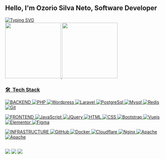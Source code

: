 ## Hello, I'm Ozorio Silva Neto, Software Developer

<div class="left">
  <a href="https://git.io/typing-svg"><img src="https://readme-typing-svg.herokuapp.com?font=Fira+Code&pause=1000&color=F73193&random=false&width=435&lines=Fullstack+Developer+PHP;Laravel+%7C+Vuejs+%7C+AWS+" alt="Typing SVG" /></a>
</div>

<div align="left">
  <a href="https://github.com/ozoriotsn">
  <img height="180em" src="https://github-readme-stats.vercel.app/api?username=ozoriotsn&show_icons=true&theme=dracula&include_all_commits=true&count_private=true"/>
  <img height="180em" src="https://github-readme-stats.vercel.app/api/top-langs/?username=ozoriotsn&layout=compact&langs_count=7&theme=dracula"/>
</div>

    
<div align="left"> 

### 🛠 &nbsp;Tech Stack
![BACKEND](https://img.shields.io/badge/-BACKEND-05122A?style=flat&color=0077b5)
![PHP](https://img.shields.io/badge/-PHP-05122A?style=flat&logo=php)
![Wordpress](https://img.shields.io/badge/-Wordpress-05122A.svg?style=flat&logo=wordpress&logoColor=white)
![Laravel](https://img.shields.io/badge/-Laravel-05122A.svg?style=flat&logo=laravel&logoColor=FF2D20)
![PostgreSql](https://img.shields.io/badge/-PostgreSQL-05122A?style=flat&logoColor=&labelColor=&logo=postgresql)
![Mysql](https://img.shields.io/badge/-Mysql-05122A?style=flat&logoColor=&labelColor=&logo=mysql)
![Redis](https://img.shields.io/badge/-Redis-05122A?style=flat&logo=redis)
![Git](https://img.shields.io/badge/-Git-05122A?style=flat&logo=git)


![FRONTEND](https://img.shields.io/badge/-FRONTEND-05122A?style=flat&color=0077b5)
![JavaScript](https://img.shields.io/badge/-JavaScript-05122A?style=flat&logo=javascript)
![JQuery](https://img.shields.io/badge/-Jquery-05122A?style=flat&logo=jquery)
![HTML](https://img.shields.io/badge/-HTML-05122A?style=flat&logo=HTML5)
![CSS](https://img.shields.io/badge/-CSS-05122A?style=flat&logo=CSS3&logoColor=1572B6)
![Bootstrap](https://img.shields.io/badge/-Bootstrap-05122A?style=flat&logo=Bootstrap&logoColor=CF649A)
![Vuejs](https://img.shields.io/badge/-Vuejs-05122A?style=flat&logoColor=&labelColor=&logo=vue.js)
![Elementor](https://img.shields.io/badge/-Elementor-05122A?style=flat&logoColor=&labelColor=&logo=elementor)
![Figma](https://img.shields.io/badge/-Figma-05122A?style=flat&logoColor=&labelColor=&logo=Figma)


![INFRASTRUCTURE](https://img.shields.io/badge/-INFRA-05122A?style=flat&color=0077b5)
![GitHub](https://img.shields.io/badge/-GitHub-05122A?style=flat&logo=github)
![Docker](https://img.shields.io/badge/-Docker-05122A.svg?style=flat&logo=docker&logoColor=007ACC)
![Cloudflare](https://img.shields.io/badge/-Cloudflare-05122A?style=flat&logo=cloudflare)
![Nginx](https://img.shields.io/badge/-Nginx-05122A?style=flat&logo=nginx)
![Apache](https://img.shields.io/badge/-Apache-05122A?style=flat&logo=apache)
![Apache](https://img.shields.io/badge/-Linux-05122A?style=flat&logo=linux)

</div>

##
<div align="left"> 
  <a href="https://www.instagram.com/ozoriosilvaneto/" target="_blank"><img src="https://img.shields.io/badge/-Instagram-%23E4405F?style=for-the-badge&logo=instagram&logoColor=white" target="_blank"></a>
  <a href="https://www.linkedin.com/in/ozorio-silva-neto-601a1285/" target="_blank"><img src="https://img.shields.io/badge/-LinkedIn-%230077B5?style=for-the-badge&logo=linkedin&logoColor=white" target="_blank"></a>  
  <a href="https://linkme.bio/ozoriotsn" target="_blank"><img src="https://img.shields.io/badge/Linkeme.bio-grey?style=for-the-badge&logo=about.me"></a>  
 
</div>


